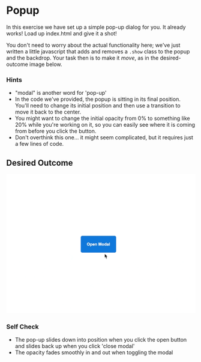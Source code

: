 # Popup

In this exercise we have set up a simple pop-up dialog for you. It already works! Load up index.html and give it a shot!

You don't need to worry about the actual functionality here; we've just written a little javascript that adds and removes a `.show` class to the popup and the backdrop.  Your task then is to make it _move_, as in the desired-outcome image below.

### Hints
- "modal" is another word for 'pop-up'
- In the code we've provided, the popup is sitting in its final position. You'll need to change its initial position and then use a transition to move it back to the center.
- You might want to change the initial opacity from 0% to something like 20% while you're working on it, so you can easily see where it is coming from before you click the button.
- Don't overthink this one... it might seem complicated, but it requires just a few lines of code.

## Desired Outcome

![outcome](./desired-outcome.gif)

### Self Check

- The pop-up slides down into position when you click the open button and slides back up when you click 'close modal'
- The opacity fades smoothly in and out when toggling the modal